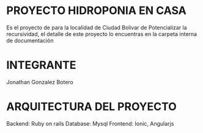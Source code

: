 # PROYECTO HIDROPONIA EN CASA
Es el proyecto de para la localidad de Ciudad Bolivar de Potencializar la recursividad, el detalle de este proyecto lo encuentras en la carpeta interna de documentación

# INTEGRANTE
Jonathan Gonzalez Botero

# ARQUITECTURA DEL PROYECTO
Backend: Ruby on rails
Database: Mysql
Frontend: Ionic, Angularjs
